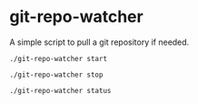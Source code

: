# git-repo-watcher

A simple script to pull a git repository if needed.

```
./git-repo-watcher start
```

```
./git-repo-watcher stop
```

```
./git-repo-watcher status
```
